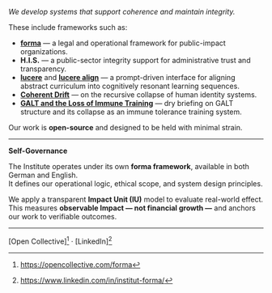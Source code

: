 *We develop systems that support coherence and maintain integrity.*

These include frameworks such as:

- [**forma**](documents/statue) — a legal and operational framework for public-impact organizations.  
- **H.I.S.** — a public-sector integrity support for administrative trust and transparency.  
- [**lucere**](public/education/lucere) and [**lucere align**](public/education/lucere-align) — a prompt-driven interface for aligning abstract curriculum into cognitively resonant learning sequences.  
- [**Coherent Drift**](public/cognitive-social-systems) — on the recursive collapse of human identity systems.  
- [**GALT and the Loss of Immune Training**](public/health) — dry briefing on GALT structure and its collapse as an immune tolerance training system.
<!-- usp iteration -->

Our work is **open-source** and designed to be held with minimal strain.

---

**Self-Governance**

The Institute operates under its own **forma framework**, available in both German and English.  
It defines our operational logic, ethical scope, and system design principles.

We apply a transparent **Impact Unit (IU)** model to evaluate real-world effect.  
This measures **observable Impact — not financial growth —** and anchors our work to verifiable outcomes.

---

[Open Collective][^1] · [LinkedIn][^2]

[^1]: https://opencollective.com/forma  
[^2]: https://www.linkedin.com/in/institut-forma/
